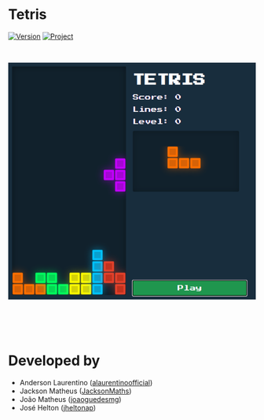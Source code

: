 # Tetris
[![Version](https://img.shields.io/badge/Version-0.3-green.svg)](https://thetetris.herokuapp.com/)
[![Project](https://img.shields.io/badge/Project-Link-blue.svg)](https://thetetris.herokuapp.com/)

<br>

![](./assets/game.png)

<br>
<br>
<br>

# Developed by
* Anderson Laurentino ([alaurentinoofficial](https://github.com/alaurentinoofficial))
* Jackson Matheus ([JacksonMaths](https://github.com/JacksonMaths))
* João Matheus ([joaoguedesmg](https://github.com/joaoguedesmg))
* José Helton ([jheltonap](https://github.com/jheltonap))